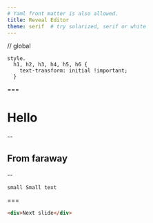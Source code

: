 ```yaml
---
# Yaml front matter is also allowed.
title: Reveal Editor
theme: serif  # try solarized, serif or white
---
```

// global
```pug
style.
  h1, h2, h3, h4, h5, h6 {
    text-transform: initial !important;
  }
```
===

# Hello

--

## From faraway

--
```pug
small Small text
```
===
```html
<div>Next slide</div>
```